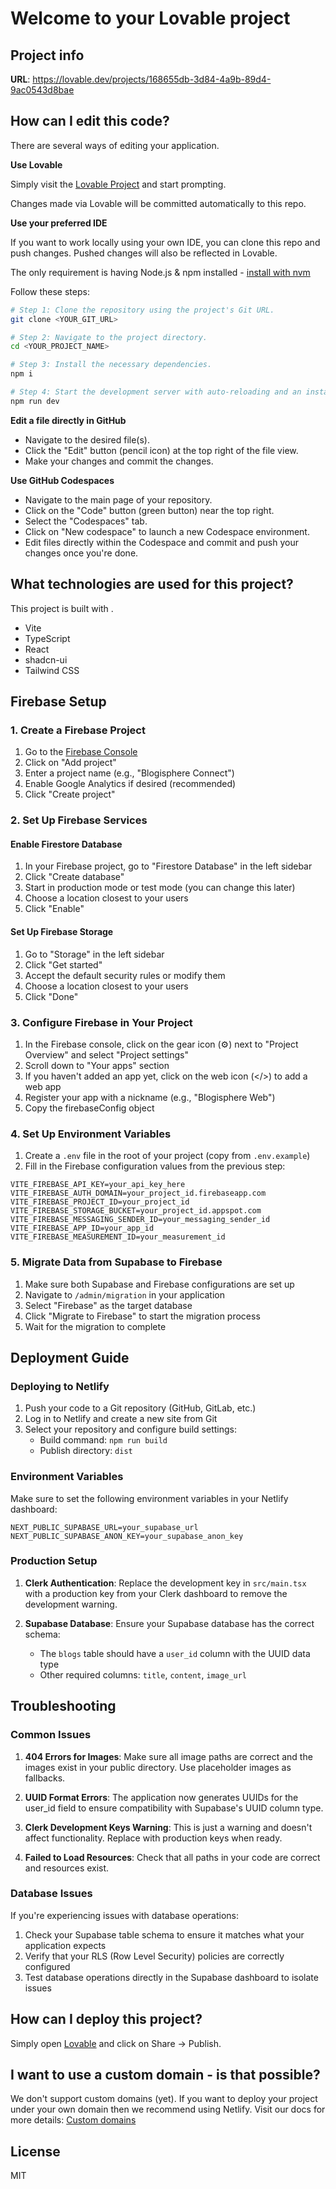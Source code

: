 # Welcome to your Lovable project

## Project info

**URL**: https://lovable.dev/projects/168655db-3d84-4a9b-89d4-9ac0543d8bae

## How can I edit this code?

There are several ways of editing your application.

**Use Lovable**

Simply visit the [Lovable Project](https://lovable.dev/projects/168655db-3d84-4a9b-89d4-9ac0543d8bae) and start prompting.

Changes made via Lovable will be committed automatically to this repo.

**Use your preferred IDE**

If you want to work locally using your own IDE, you can clone this repo and push changes. Pushed changes will also be reflected in Lovable.

The only requirement is having Node.js & npm installed - [install with nvm](https://github.com/nvm-sh/nvm#installing-and-updating)

Follow these steps:

```sh
# Step 1: Clone the repository using the project's Git URL.
git clone <YOUR_GIT_URL>

# Step 2: Navigate to the project directory.
cd <YOUR_PROJECT_NAME>

# Step 3: Install the necessary dependencies.
npm i

# Step 4: Start the development server with auto-reloading and an instant preview.
npm run dev
```

**Edit a file directly in GitHub**

- Navigate to the desired file(s).
- Click the "Edit" button (pencil icon) at the top right of the file view.
- Make your changes and commit the changes.

**Use GitHub Codespaces**

- Navigate to the main page of your repository.
- Click on the "Code" button (green button) near the top right.
- Select the "Codespaces" tab.
- Click on "New codespace" to launch a new Codespace environment.
- Edit files directly within the Codespace and commit and push your changes once you're done.

## What technologies are used for this project?

This project is built with .

- Vite
- TypeScript
- React
- shadcn-ui
- Tailwind CSS

## Firebase Setup

### 1. Create a Firebase Project

1. Go to the [Firebase Console](https://console.firebase.google.com/)
2. Click on "Add project"
3. Enter a project name (e.g., "Blogisphere Connect")
4. Enable Google Analytics if desired (recommended)
5. Click "Create project"

### 2. Set Up Firebase Services

#### Enable Firestore Database

1. In your Firebase project, go to "Firestore Database" in the left sidebar
2. Click "Create database"
3. Start in production mode or test mode (you can change this later)
4. Choose a location closest to your users
5. Click "Enable"

#### Set Up Firebase Storage

1. Go to "Storage" in the left sidebar
2. Click "Get started"
3. Accept the default security rules or modify them
4. Choose a location closest to your users
5. Click "Done"

### 3. Configure Firebase in Your Project

1. In the Firebase console, click on the gear icon (⚙️) next to "Project Overview" and select "Project settings"
2. Scroll down to "Your apps" section
3. If you haven't added an app yet, click on the web icon (</>) to add a web app
4. Register your app with a nickname (e.g., "Blogisphere Web")
5. Copy the firebaseConfig object

### 4. Set Up Environment Variables

1. Create a `.env` file in the root of your project (copy from `.env.example`)
2. Fill in the Firebase configuration values from the previous step:

```
VITE_FIREBASE_API_KEY=your_api_key_here
VITE_FIREBASE_AUTH_DOMAIN=your_project_id.firebaseapp.com
VITE_FIREBASE_PROJECT_ID=your_project_id
VITE_FIREBASE_STORAGE_BUCKET=your_project_id.appspot.com
VITE_FIREBASE_MESSAGING_SENDER_ID=your_messaging_sender_id
VITE_FIREBASE_APP_ID=your_app_id
VITE_FIREBASE_MEASUREMENT_ID=your_measurement_id
```

### 5. Migrate Data from Supabase to Firebase

1. Make sure both Supabase and Firebase configurations are set up
2. Navigate to `/admin/migration` in your application
3. Select "Firebase" as the target database
4. Click "Migrate to Firebase" to start the migration process
5. Wait for the migration to complete

## Deployment Guide

### Deploying to Netlify

1. Push your code to a Git repository (GitHub, GitLab, etc.)
2. Log in to Netlify and create a new site from Git
3. Select your repository and configure build settings:
   - Build command: `npm run build`
   - Publish directory: `dist`

### Environment Variables

Make sure to set the following environment variables in your Netlify dashboard:

```
NEXT_PUBLIC_SUPABASE_URL=your_supabase_url
NEXT_PUBLIC_SUPABASE_ANON_KEY=your_supabase_anon_key
```

### Production Setup

1. **Clerk Authentication**: Replace the development key in `src/main.tsx` with a production key from your Clerk dashboard to remove the development warning.

2. **Supabase Database**: Ensure your Supabase database has the correct schema:
   - The `blogs` table should have a `user_id` column with the UUID data type
   - Other required columns: `title`, `content`, `image_url`

## Troubleshooting

### Common Issues

1. **404 Errors for Images**: Make sure all image paths are correct and the images exist in your public directory. Use placeholder images as fallbacks.

2. **UUID Format Errors**: The application now generates UUIDs for the user_id field to ensure compatibility with Supabase's UUID column type.

3. **Clerk Development Keys Warning**: This is just a warning and doesn't affect functionality. Replace with production keys when ready.

4. **Failed to Load Resources**: Check that all paths in your code are correct and resources exist.

### Database Issues

If you're experiencing issues with database operations:

1. Check your Supabase table schema to ensure it matches what your application expects
2. Verify that your RLS (Row Level Security) policies are correctly configured
3. Test database operations directly in the Supabase dashboard to isolate issues

## How can I deploy this project?

Simply open [Lovable](https://lovable.dev/projects/168655db-3d84-4a9b-89d4-9ac0543d8bae) and click on Share -> Publish.

## I want to use a custom domain - is that possible?

We don't support custom domains (yet). If you want to deploy your project under your own domain then we recommend using Netlify. Visit our docs for more details: [Custom domains](https://docs.lovable.dev/tips-tricks/custom-domain/)

## License

MIT
